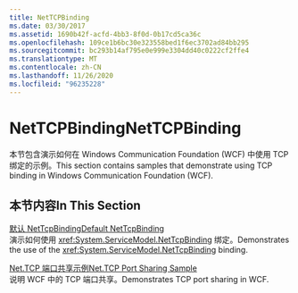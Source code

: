 ```yaml
---
title: NetTCPBinding
ms.date: 03/30/2017
ms.assetid: 1690b42f-acfd-4bb3-8f0d-0b17cd5ca36c
ms.openlocfilehash: 109ce1b6bc30e323558bed1f6ec3702ad84bb295
ms.sourcegitcommit: bc293b14af795e0e999e3304dd40c0222cf2ffe4
ms.translationtype: MT
ms.contentlocale: zh-CN
ms.lasthandoff: 11/26/2020
ms.locfileid: "96235228"
---
```

# <a name="nettcpbinding"></a><span data-ttu-id="4d2c8-102">NetTCPBinding</span><span class="sxs-lookup"><span data-stu-id="4d2c8-102">NetTCPBinding</span></span>

<span data-ttu-id="4d2c8-103">本节包含演示如何在 Windows Communication Foundation (WCF) 中使用 TCP 绑定的示例。</span><span class="sxs-lookup"><span data-stu-id="4d2c8-103">This section contains samples that demonstrate using TCP binding in Windows Communication Foundation (WCF).</span></span>  
  
## <a name="in-this-section"></a><span data-ttu-id="4d2c8-104">本节内容</span><span class="sxs-lookup"><span data-stu-id="4d2c8-104">In This Section</span></span>  

 [<span data-ttu-id="4d2c8-105">默认 NetTcpBinding</span><span class="sxs-lookup"><span data-stu-id="4d2c8-105">Default NetTcpBinding</span></span>](default-nettcpbinding.md)  
 <span data-ttu-id="4d2c8-106">演示如何使用 <xref:System.ServiceModel.NetTcpBinding> 绑定。</span><span class="sxs-lookup"><span data-stu-id="4d2c8-106">Demonstrates the use of the <xref:System.ServiceModel.NetTcpBinding> binding.</span></span>  
  
 [<span data-ttu-id="4d2c8-107">Net.TCP 端口共享示例</span><span class="sxs-lookup"><span data-stu-id="4d2c8-107">Net.TCP Port Sharing Sample</span></span>](net-tcp-port-sharing-sample.md)  
 <span data-ttu-id="4d2c8-108">说明 WCF 中的 TCP 端口共享。</span><span class="sxs-lookup"><span data-stu-id="4d2c8-108">Demonstrates TCP port sharing in WCF.</span></span>
